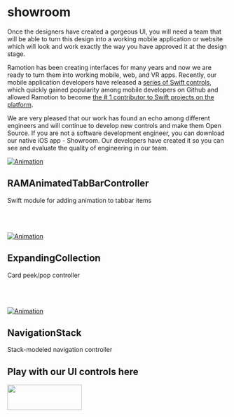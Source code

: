 # showroom
Once the designers have created a gorgeous UI, you will need a team that will be able to turn this design into a working mobile application or website which will look and work exactly the way you have approved it at the design stage.

Ramotion has been creating interfaces for many years and now we are ready to turn them into working mobile, web, and VR apps. Recently, our mobile application developers have released a [series of Swift controls](https://github.com/ramotion), which quickly gained popularity among mobile developers on Github and allowed Ramotion to become [the # 1 contributor to Swift projects on the platform](http://github-awards.com/users/search?login=ramotion).

We are very pleased that our work has found an echo among different engineers and will continue to develop new controls and make them Open Source. If you are not a software development engineer, you can download our native iOS app - Showroom. Our developers have created it so you can see and evaluate the quality of engineering in our team.


[![Animation](https://raw.githubusercontent.com/Ramotion/animated-tab-bar/master/Screenshots/tab-bar-icons-iphone-ramotion-animation-interface-design.gif)](https://github.com/Ramotion/animated-tab-bar)
## RAMAnimatedTabBarController
Swift module for adding animation to tabbar items
<br><br><br><br>

[![Animation](https://raw.githubusercontent.com/Ramotion/expanding-collection/master/preview.gif)](https://github.com/Ramotion/expanding-collection)
## ExpandingCollection
Card peek/pop controller
<br><br><br><br>

[![Animation](https://raw.githubusercontent.com/Ramotion/navigation-stack/master/Navigation-Stack.gif)](https://github.com/Ramotion/navigation-stack)
## NavigationStack
Stack-modeled navigation controller

## Play with our UI controls here


<a href="https://itunes.apple.com/app/apple-store/id1182360240?pt=550053&ct=gthb-showroom&mt=8" > <img src="https://github.com/Ramotion/navigation-stack/raw/master/Download_on_the_App_Store_Badge_US-UK_135x40.png" width="170" height="58"></a>

